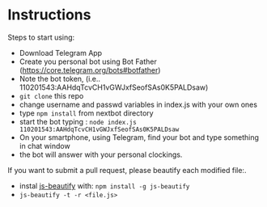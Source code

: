 # Instructions

Steps to start using:


* Download Telegram App
* Create you personal bot using Bot Father (https://core.telegram.org/bots#botfather)
* Note the bot token, (i.e.. 110201543:AAHdqTcvCH1vGWJxfSeofSAs0K5PALDsaw)
* `git clone` this repo
* change username and passwd variables in index.js with your own ones
* type `npm install` from nextbot directory
* start the bot typing : `node index.js 110201543:AAHdqTcvCH1vGWJxfSeofSAs0K5PALDsaw`
* On your smartphone, using Telegram, find your bot and type something in chat window
* the bot will answer with your personal clockings.



If you want to submit a pull request, please beautify each modified file:.
* instal [js-beautify] with: `npm install -g js-beautify`
* `js-beautify -t -r <file.js>`

[js-beautify]: <https://www.npmjs.com/package/js-beautify>
